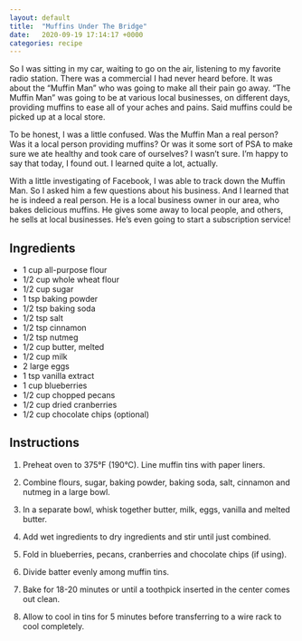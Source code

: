 ```yaml
---
layout: default
title:  "Muffins Under The Bridge"
date:   2020-09-19 17:14:17 +0000
categories: recipe
---
```

So I was sitting in my car, waiting to go on the air, listening to my favorite radio station. There was a commercial I had never heard before. It was about the “Muffin Man” who was going to make all their pain go away. “The Muffin Man” was going to be at various local businesses, on different days, providing muffins to ease all of your aches and pains. Said muffins could be picked up at a local store.

To be honest, I was a little confused. Was the Muffin Man a real person? Was it a local person providing muffins? Or was it some sort of PSA to make sure we ate healthy and took care of ourselves? I wasn’t sure. I’m happy to say that today, I found out. I learned quite a lot, actually.

With a little investigating of Facebook, I was able to track down the Muffin Man. So I asked him a few questions about his business. And I learned that he is indeed a real person. He is a local business owner in our area, who bakes delicious muffins. He gives some away to local people, and others, he sells at local businesses. He’s even going to start a subscription service!


## Ingredients
- 1 cup all-purpose flour
- 1/2 cup whole wheat flour
- 1/2 cup sugar
- 1 tsp baking powder
- 1/2 tsp baking soda
- 1/2 tsp salt
- 1/2 tsp cinnamon
- 1/2 tsp nutmeg
- 1/2 cup butter, melted
- 1/2 cup milk
- 2 large eggs
- 1 tsp vanilla extract
- 1 cup blueberries
- 1/2 cup chopped pecans
- 1/2 cup dried cranberries
- 1/2 cup chocolate chips (optional)


## Instructions

1. Preheat oven to 375°F (190°C). Line muffin tins with paper liners.

2. Combine flours, sugar, baking powder, baking soda, salt, cinnamon and nutmeg in a large bowl.
3. In a separate bowl, whisk together butter, milk, eggs, vanilla and melted butter.
4. Add wet ingredients to dry ingredients and stir until just combined.
5. Fold in blueberries, pecans, cranberries and chocolate chips (if using).
6. Divide batter evenly among muffin tins.
7. Bake for 18-20 minutes or until a toothpick inserted in the center comes out clean.
8. Allow to cool in tins for 5 minutes before transferring to a wire rack to cool completely.

